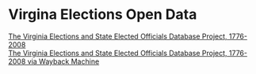# Virgina Elections Open Data  

[The Virginia Elections and State Elected Officials Database Project, 1776-2008](http://vavh.iath.virginia.edu/)  
[The Virginia Elections and State Elected Officials Database Project, 1776-2008 via Wayback Machine](http://web.archive.org/web/20130423150019/http://vavh.iath.virginia.edu)  

